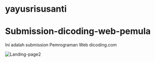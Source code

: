 # yayusrisusanti
# Submission-dicoding-web-pemula
Ini adalah submission Pemrograman Web dicoding.com


![Landing-page2](https://www.google.com/search?q=submission+pemula&safe=strict&rlz=1C1CHBF_enID888ID888&sxsrf=ALeKk007pUa_YqamE3XG-A8umTSVvoIPxQ:1592647250353&source=lnms&tbm=isch&sa=X&ved=2ahUKEwidgvCskZDqAhVMVH0KHTk8CjgQ_AUoAXoECAwQAw&biw=1440&bih=740#imgrc=L7UyjFd5PEl3CM)

